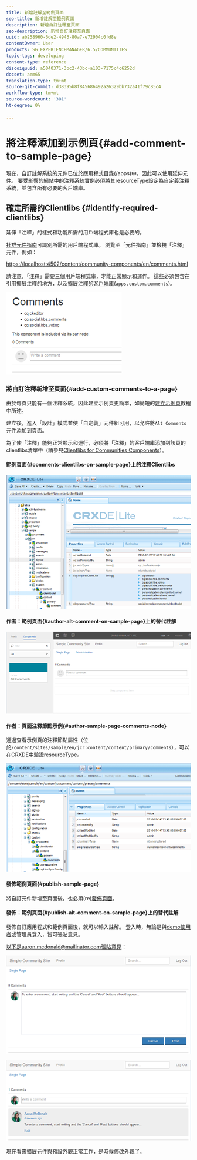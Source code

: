 ```yaml
---
title: 新增註解至範例頁面
seo-title: 新增註解至範例頁面
description: 新增自訂注釋至頁面
seo-description: 新增自訂注釋至頁面
uuid: ab258960-6de2-4943-80a7-e72904c0fd8e
contentOwner: User
products: SG_EXPERIENCEMANAGER/6.5/COMMUNITIES
topic-tags: developing
content-type: reference
discoiquuid: a5040371-3bc2-43bc-a103-7175c4c6252d
docset: aem65
translation-type: tm+mt
source-git-commit: d38395b8f845686492a26329bb732a41f79c85c4
workflow-type: tm+mt
source-wordcount: '381'
ht-degree: 0%

---
```



# 將注釋添加到示例頁{#add-comment-to-sample-page}

現在，自訂註解系統的元件已位於應用程式目錄(/apps)中，因此可以使用延伸元件。 要受影響的網站中的注釋系統實例必須將其resourceType設定為自定義注釋系統，並包含所有必要的客戶端庫。

## 確定所需的Clientlibs {#identify-required-clientlibs}

延伸「注釋」的樣式和功能所需的用戶端程式庫也是必要的。

[社群元件指南](/help/communities/components-guide.md)可識別所需的用戶端程式庫。 瀏覽至「元件指南」並檢視「注釋」元件，例如：

[https://localhost:4502/content/community-components/en/comments.html](https://localhost:4502/content/community-components/en/comments.html)

請注意，「注釋」需要三個用戶端程式庫，才能正常顯示和運作。 這些必須包含在引用擴展注釋的地方，以及[擴展注釋的客戶端庫](/help/communities/extend-create-components.md#create-a-client-library-folder)(`apps.custom.comments`)。

![comments-component1](assets/comments-component1.png)

### 將自訂注釋新增至頁面{#add-custom-comments-to-a-page}

由於每頁只能有一個注釋系統，因此建立示例頁更簡單，如簡短的[建立示例頁](/help/communities/create-sample-page.md)教程中所述。

建立後，進入「設計」模式並使「自定義」元件組可用，以允許將`Alt Comments`元件添加到頁面。

為了使「注釋」能夠正常顯示和運行，必須將「注釋」的客戶端庫添加到該頁的clientlibs清單中（請參見[Clientlibs for Communities Components](/help/communities/clientlibs.md)）。

#### 範例頁面{#comments-clientlibs-on-sample-page}上的注釋Clientlibs

![comments-clientlibs-crxde](assets/comments-clientlibs-crxde.png)

#### 作者：範例頁面{#author-alt-comment-on-sample-page}上的替代註解

![alt-comment](assets/alt-comment.png)

#### 作者：頁面注釋節點示例{#author-sample-page-comments-node}

通過查看示例頁的注釋節點屬性（位於`/content/sites/sample/en/jcr:content/content/primary/comments`），可以在CRXDE中驗證resourceType。

![verify-comment-crxde](assets/verify-comment-crxde.png)

#### 發佈範例頁面{#publish-sample-page}

將自訂元件新增至頁面後，也必須(re)[發佈頁面](/help/communities/sites-console.md#publishing-the-site)。

#### 發佈：範例頁面{#publish-alt-comment-on-sample-page}上的替代註解

發佈自訂應用程式和範例頁面後，就可以輸入註解。 登入時，無論是與[demo使用者](/help/communities/tutorials.md#demo-users)或管理員登入，皆可張貼意見。

以下是aaron.mcdonald@mailinator.com張貼意見：

![publish-alt-comment](assets/publish-alt-comment.png)

![publish-alt-comment1](assets/publish-alt-comment1.png)

現在看來擴展元件與預設外觀正常工作，是時候修改外觀了。